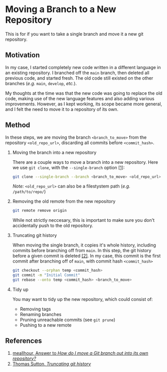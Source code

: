 # Moving a Branch to a New Repository

This is for if you want to take a single branch and move it a new git repository.

## Motivation

In my case, I started completely new code written in a different language in an existing repository.
I branched off the `main` branch, then deleted all previous code, and started fresh.
The old code still existed on the other branches (*e.g.* `main`, `develop`, *etc.*).

My thoughts at the time was that the new code was going to replace the old code, making use of the new language features and also adding various improvements.
However, as I kept working, its scope became more general, and I felt the need to move it to a repository of its own.

## Method

In these steps, we are moving the branch `<branch_to_move>` from the repository `<old_repo_url>`, discarding all commits before `<commit_hash>`.

1. Moving the branch into a new repository

    There are a couple ways to move a branch into a new repository.
    Here we use `git clone`, with the `--single-branch` option [[1]](https://stackoverflow.com/a/49293378):

    ```sh
    git clone --single-branch --branch <branch_to_move> <old_repo_url>
    ```
    
    *Note:* `<old_repo_url>` can also be a filestystem path (*e.g.* `/path/to/repo/`)

2. Removing the old remote from the new repository

    ```sh
    git remote remove origin
    ```
    
    While not strictly neccesary, this is important to make sure you don't accidentally push to the old repository.

3. Truncating git history

    When moving the single branch, it copies it's whole history, including commits before branching off from `main`.
    In this step, the git history before a given commit is deleted [[2]](https://passingcuriosity.com/2017/truncating-git-history/).
    In my case, this commit is the first commit after branching off of `main`, with commit hash `<commit_hash>`

    ```sh
    git checkout --orphan temp <commit_hash>
    git commit -m "Initial Commit"
    git rebase --onto temp <commit_hash> <branch_to_move>
    ```

4. Tidy up

    You may want to tidy up the new repository, which could consist of:
    * Removing tags
    * Renaming branches
    * Pruning unreachable commits (see `git prune`)
    * Pushing to a new remote

## References

1. [meallhour, Answer to *How do I move a Git branch out into its own repository?*](https://stackoverflow.com/a/49293378)
2. [Thomas Sutton, *Truncating git history*](https://passingcuriosity.com/2017/truncating-git-history/)
